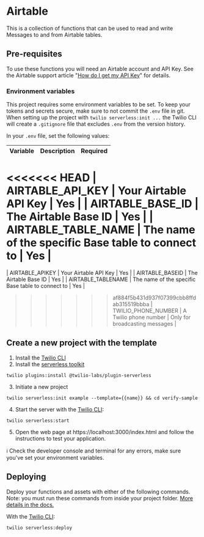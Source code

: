 # Airtable

This is a collection of functions that can be used to read and write Messages to and from Airtable tables.

## Pre-requisites

To use these functions you will need an Airtable account and API Key.  See the Airtable support article "[How do I get my API Key](https://support.airtable.com/hc/en-us/articles/219046777-How-do-I-get-my-API-key-)" for details.

### Environment variables

This project requires some environment variables to be set. To keep your tokens and secrets secure, make sure to not commit the `.env` file in git. When setting up the project with `twilio serverless:init ...` the Twilio CLI will create a `.gitignore` file that excludes `.env` from the version history.

In your `.env` file, set the following values:

| Variable | Description | Required |
| :------- | :---------- | :------- |
<<<<<<< HEAD
| AIRTABLE_API_KEY | Your Airtable API Key | Yes |
| AIRTABLE_BASE_ID | The Airtable Base ID | Yes |
| AIRTABLE_TABLE_NAME | The name of the specific Base table to connect to | Yes |
=======
| AIRTABLE_APIKEY | Your Airtable API Key | Yes |
| AIRTABLE_BASEID | The Airtable Base ID | Yes |
| AIRTABLE_TABLENAME | The name of the specific Base table to connect to | Yes |
>>>>>>> af884f5b431d937f07399cbb8ffdab315519bbba
| TWILIO_PHONE_NUMBER | A Twilio phone number | Only for broadcasting messages |

## Create a new project with the template

1. Install the [Twilio CLI](https://www.twilio.com/docs/twilio-cli/quickstart#install-twilio-cli)
2. Install the [serverless toolkit](https://www.twilio.com/docs/labs/serverless-toolkit/getting-started)

```shell
twilio plugins:install @twilio-labs/plugin-serverless
```

3. Initiate a new project

```
twilio serverless:init example --template={{name}} && cd verify-sample
```

4. Start the server with the [Twilio CLI](https://www.twilio.com/docs/twilio-cli/quickstart):

```
twilio serverless:start
```

5. Open the web page at https://localhost:3000/index.html and follow the instructions to test your application.

ℹ️ Check the developer console and terminal for any errors, make sure you've set your environment variables.

## Deploying

Deploy your functions and assets with either of the following commands. Note: you must run these commands from inside your project folder. [More details in the docs.](https://www.twilio.com/docs/labs/serverless-toolkit)

With the [Twilio CLI](https://www.twilio.com/docs/twilio-cli/quickstart):

```
twilio serverless:deploy
```
